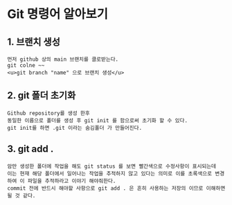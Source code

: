 # Git 명령어 알아보기

## 1. 브랜치 생성
	먼저 github 상의 main 브랜치를 클로받는다.
	git colne ~~
	<u>git branch "name" 으로 브랜치 생성</u>



## 2. git 폴더 초기화
	Github repository를 생성 한후
	동일한 이름으로 폴더를 생성 후 git init 를 함으로써 초기화 할 수 있다.
	git init를 하면 .git 이라는 숨김폴더 가 만들어진다.



## 3. git add .
	암만 생성한 폴더에 작업을 해도 git status 를 보면 빨간색으로 수정사항이 표시되는데	
	이는 현재 해당 폴더에서 일어나는 작업을 추적하지 않고 있다는 의미로 이를 초록색으로 변경하여 이 파일을 추적하라고 이야기 해야줘한다.
	commit 전에 반드시 해야할 사항으로 git add . 은 흔히 사용하는 저장의 이므로 이해하면 될 것 같다.


